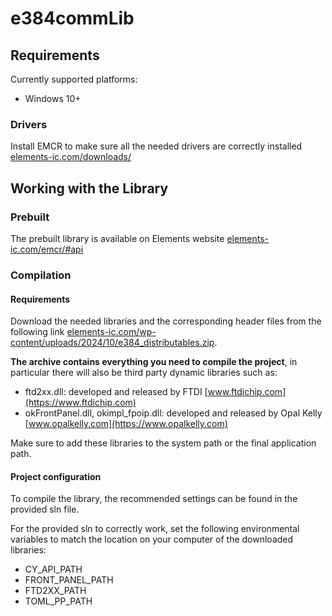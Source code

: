 # e384commLib
## Requirements
Currently supported platforms:
- Windows 10+
### Drivers
Install EMCR to make sure all the needed drivers are correctly installed [elements-ic.com/downloads/](https://elements-ic.com/downloads/)

## Working with the Library
### Prebuilt
The prebuilt library is available on Elements website [elements-ic.com/emcr/#api](https://elements-ic.com/emcr/#api)
### Compilation
#### Requirements
Download the needed libraries and the corresponding header files from the following link [elements-ic.com/wp-content/uploads/2024/10/e384_distributables.zip](https://elements-ic.com/wp-content/uploads/2024/10/e384_distributables.zip).

**The archive contains everything you need to compile the project**, in particular there will also be third party dynamic libraries such as:
- ftd2xx.dll: developed and released by FTDI [www.ftdichip.com](https://www.ftdichip.com)
- okFrontPanel.dll, okimpl_fpoip.dll: developed and released by Opal Kelly [www.opalkelly.com](https://www.opalkelly.com)
  
Make sure to add these libraries to the system path or the final application path.

#### Project configuration
To compile the library, the recommended settings can be found in the provided sln file.

For the provided sln to correctly work, set the following environmental variables to match the location on your computer of the downloaded libraries:
- CY_API_PATH
- FRONT_PANEL_PATH
- FTD2XX_PATH
- TOML_PP_PATH

